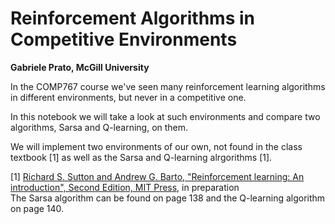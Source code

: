 # Reinforcement Algorithms in Competitive Environments
<b>Gabriele Prato, McGill University</b>

In the COMP767 course we've seen many reinforcement learning algorithms in different environments, but never in a competitive one.

In this notebook we will take a look at such environments and compare two algorithms, Sarsa and Q-learning, on them.

We will implement two environments of our own, not found in the class textbook [1] as well as the Sarsa and Q-learning alrgorithms [1].<br/>

[1] <a href="https://webdocs.cs.ualberta.ca/~sutton/book/the-book-2nd.html">Richard S. Sutton and Andrew G. Barto, "Reinforcement learning: An introduction", Second Edition, MIT Press</a>, in preparation<br />
The Sarsa algorithm can be found on page 138 and the Q-learning algorithm on page 140.